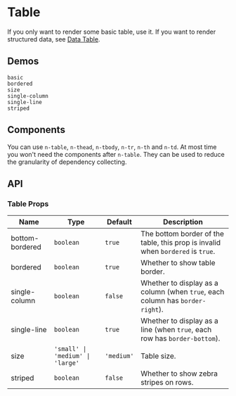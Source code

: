 # Table

<!--single-column-->

If you only want to render some basic table, use it. If you want to render structured data, see [Data Table](data-table).

## Demos

```demo
basic
bordered
size
single-column
single-line
striped
```

## Components

You can use `n-table`, `n-thead`, `n-tbody`, `n-tr`, `n-th` and `n-td`. At most time you won't need the components after `n-table`. They can be used to reduce the granularity of dependency collecting.

## API

### Table Props

| Name | Type | Default | Description |
| --- | --- | --- | --- |
| bottom-bordered | `boolean` | `true` | The bottom border of the table, this prop is invalid when `bordered` is `true`. |
| bordered | `boolean` | `true` | Whether to show table border. |
| single-column | `boolean` | `false` | Whether to display as a column (when `true`, each column has `border-right`). |
| single-line | `boolean` | `true` | Whether to display as a line (when `true`, each row has `border-bottom`). |
| size | `'small' \| 'medium' \| 'large'` | `'medium'` | Table size. |
| striped | `boolean` | `false` | Whether to show zebra stripes on rows. |
